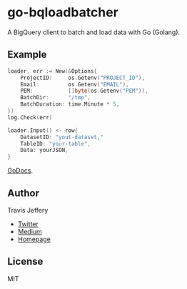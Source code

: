 # go-bqloadbatcher

A BigQuery client to batch and load data with Go (Golang).

## Example

``` go
loader, err := New(&Options{
	ProjectID:     os.Getenv("PROJECT_ID"),
	Email:         os.Getenv("EMAIL"),
	PEM:           []byte(os.Getenv("PEM")),
    BatchDir:      "/tmp",
    BatchDuration: time.Minute * 5,
})
log.Check(err)

loader.Input() <- row{
    DatasetID: "yout-dataset,"
    TableID: "your-table",
    Data: yourJSON,
}
```

[GoDocs](https://godoc.org/github.com/travisjeffery/go-bqloadbatcher). 

## Author

Travis Jeffery

- [Twitter](http://twitter.com/travisjeffery)
- [Medium](http://medium.com/@travisjeffery)
- [Homepage](http://travisjeffery.com)

## License

MIT
